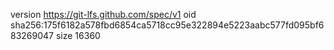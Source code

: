 version https://git-lfs.github.com/spec/v1
oid sha256:175f6182a578fbd6854ca5718cc95e322894e5223aabc577fd095bf683269047
size 16360

